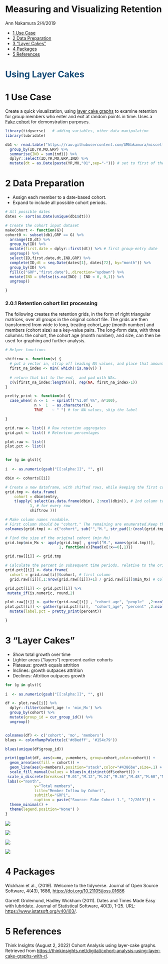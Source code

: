 Measuring and Visualizing Retention
================
Ann Nakamura
2/4/2019

-   [1 Use Case](#1-use-case)
-   [2 Data Preparation](#2-data-preparation)
-   [3 “Layer Cakes”](#3-layer-cakes)
-   [4 Packages](#4-packages)
-   [5 References](#5-references)

<h1 style="color: #154c79">

Using Layer Cakes

</h1>

# 1 Use Case

Create a quick visualization, using [layer cake
graphs](https://thinkinsights.net/digital/cohort-analysis-using-layer-cake-graphs-with-r/)
to examine retention for group members who enter and exit at random
points in time. Uses a [Fake
cohort](https://raw.githubusercontent.com/AMNakamura/miscellanea/master/datasets/FakeCohort1.txt)
for demonstration purposes.

``` r
library(tidyverse)   # adding variables, other data manipulation
library(lubridate)

db1 <- read.table("https://raw.githubusercontent.com/AMNakamura/miscellanea/master/datasets/FakeCohort1.txt",sep="|",header=T) %>% 
  group_by(ID,YR,MO,GRP) %>%
  summarise(IND = sum(ind1)) %>%
  dplyr::select(ID,YR,MO,GRP,IND) %>%
  mutate(dt = as.Date(paste(YR,MO,"01",sep="-"))) # set to first of the month for simplicity
```

# 2 Data Preparation

-   Assign each member to a date-based cohort.
-   Expand to include all possible cohort periods.

``` r
# All possible dates
dates <- sort(as.Date(unique(db1$dt)))

# Create the cohort input dataset
makeCohort <- function(G){
cohort0 <- subset(db1,GRP == G) %>%  
  arrange(ID,dt) %>%                
  group_by(ID) %>%
  mutate(first.date = dplyr::first(dt)) %>% # first group-entry date
  ungroup() %>%
  select(ID,first.date,dt,IND,GRP) %>%
  complete(ID,dt = seq.Date(dates[1], dates[72], by="month")) %>%
  group_by(ID) %>%
  fill(c("GRP","first.date"),.direction="updown") %>%
  mutate(IND = ifelse(is.na(IND) | IND < 0, 0,1)) %>%
  ungroup()

}
```

### 2.0.1 Retention cohort list processing

The following creates the retention grids, in the form of right
triangular matrices, over all groups in the original cohort file. The
grids are then transformed from wide to long, treating cohort_age (month
number) and members (cohort size) as a key-value pairs. The long-form
data, with three columns: the cohort, the cohort age (month number), and
size, can then be used for graphing and further analysis.

``` r
# Helper functions

shiftrow <- function(v) {
  # put a vector in, strip off leading NA values, and place that amount at the end
  first_na_index <- min( which(!is.na(v)) )
  
  # return that bit to the end,  and pad with NAs.
  c(v[first_na_index:length(v)], rep(NA, first_na_index-1))
}

pretty_print <- function(n) {
  case_when( n <= 1  ~ sprintf("%1.0f %%", n*100),
             n >  1  ~ as.character(n),
             TRUE    ~ " ") # for NA values, skip the label

}
```

``` r
grid.raw <- list() # Raw retention aggregates
grid.pct <- list() # Retention percentages

plot.raw <- list()
plot.pct <- list()


for (g in glst){
  
i  <- as.numeric(gsub("[[:alpha:]]", "", g))  

dbin <- cohorts[[i]]

# Create a new dataframe, with shifted rows, while keeping the first column.
grid.tmp <- data.frame(
    cohort = dbin$entry,
    t(apply( select(as.data.frame(dbin), 2:ncol(dbin)), # 2nd column to the end
           1, # for every row
           shiftrow )))

# Make column names readable. 
# First column should be "cohort." The remaining are enumerated.Keep the padding. 
colnames(grid.tmp) <- c("cohort", sub("","M.", str_pad(1:(ncol(grid.tmp)-1),2,pad = "0")))

# Find the size of the original cohort (min_Mx)
grid.tmp$min_Mx <- apply(grid.tmp[ , grepl("M.", names(grid.tmp))],
                        1, function(x){head(x[!x==0],1)})

grid.raw[[i]] <- grid.tmp

# Calculate the percent in subsequent time periods, relative to the original cohort.
grid.pct[[i]] <- data.frame(
  cohort = grid.raw[[i]]$cohort, # first column
  grid.raw[[i]][,1:nrow(grid.raw[[i]])+1] / grid.raw[[i]]$min_Mx) # Columns M.1 - M.72 (71 total)

grid.pct[[i]] <- grid.pct[[i]] %>%
 mutate_if(is.numeric, round,2)

plot.raw[[i]] <- gather(grid.raw[[i]] , "cohort_age", "people"  ,2:ncol(grid.raw[[i]]    ))
plot.pct[[i]] <- gather(grid.pct[[i]],  "cohort_age", "percent" ,2:ncol(grid.pct[[i]])) %>%
  mutate(label.pct = pretty_print(percent))

}
```

# 3 “Layer Cakes”

-   Show total growth over time
-   Lighter areas (“layers”) represent earlier cohorts
-   Plateaus: growth equals attrition
-   Inclines: growth outpaces attrition
-   Declines: Attrition outpaces growth

``` r
for (g in glst){
  
i  <- as.numeric(gsub("[[:alpha:]]", "", g))  

df <- plot.raw[[i]] %>%
  dplyr::filter(cohort_age != 'min_Mx') %>%
  group_by(cohort) %>%
  mutate(group_id = cur_group_id()) %>%
  ungroup()


colnames(df) <- c('cohort', 'mo', 'members')
blues <- colorRampPalette(c('#d8edff', '#154c79'))

blues(unique(df$group_id))

print(ggplot(df, aes(x=mo, y=members, group=cohort,color=cohort)) + 
  geom_area(aes(fill = cohort)) +
  geom_line(aes(y=members),position="stack",color="#4386be",size=.1) +
  scale_fill_manual(values = blues(n_distinct(df$cohort))) +
 scale_x_discrete(breaks=c("M.01","M.12","M.24","M.36","M.48","M.60","M.72")) + 
 labs(x="month",
             y="Total members",
             title="Member Inflow by Cohort", 
             subtitle="GRP1", 
             caption = paste("Source: Fake Cohort 1.", "2/2019")) +
  theme_minimal() + 
  theme(legend.position="None") )
}
```

![](/Retention2_LayerCakes/cakes-1.png)<!-- -->

![](/Retention2_LayerCakes/cakes-2.png)<!-- -->

![](/Retention2_LayerCakes/cakes-3.png)<!-- -->

![](/Retention2_LayerCakes/cakes-4.png)<!-- -->

# 4 Packages

Wickham et al., (2019). Welcome to the tidyverse. Journal of Open Source
Software, 4(43), 1686, <https://doi.org/10.21105/joss.01686>

Garrett Grolemund, Hadley Wickham (2011). Dates and Times Made Easy with
lubridate. Journal of Statistical Software, 40(3), 1-25. URL:
<https://www.jstatsoft.org/v40/i03/>.

# 5 References

Think Insights (August 2, 2022) Cohort Analysis using layer-cake graphs.
Retrieved from
<https://thinkinsights.net/digital/cohort-analysis-using-layer-cake-graphs-with-r/>.
